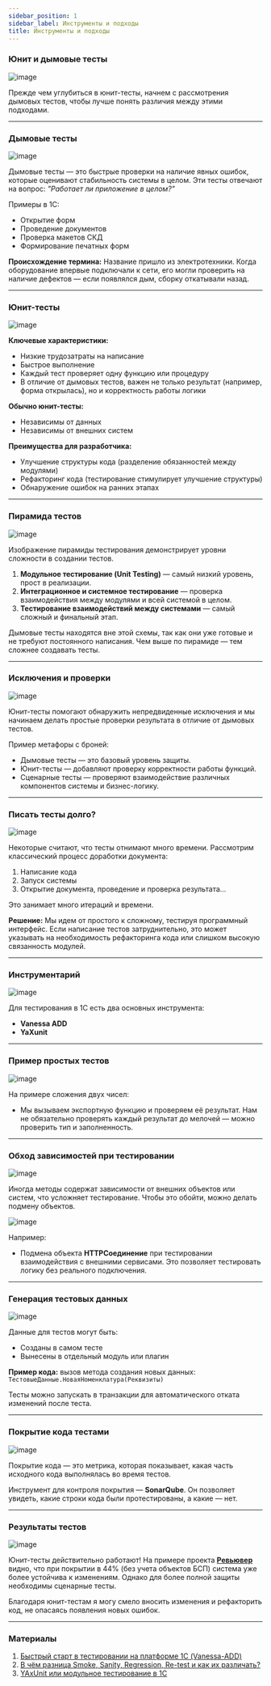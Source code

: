 ```yaml
---
sidebar_position: 1
sidebar_label: Инструменты и подходы
title: Инструменты и подходы
---
```

### **Юнит и дымовые тесты**

![image](img/0_Yunit%20i%20dymovye%20testy.jpg)

Прежде чем углубиться в юнит-тесты, начнем с рассмотрения дымовых тестов, чтобы лучше понять различия между этими подходами.

---

### **Дымовые тесты**

![image](img/1_Dymovye%20testy.jpg)

Дымовые тесты — это быстрые проверки на наличие явных ошибок, которые оценивают стабильность системы в целом. Эти тесты отвечают на вопрос: *"Работает ли приложение в целом?"*

Примеры в 1С:
- Открытие форм
- Проведение документов
- Проверка макетов СКД
- Формирование печатных форм

**Происхождение термина:**
Название пришло из электротехники. Когда оборудование впервые подключали к сети, его могли проверить на наличие дефектов — если появлялся дым, сборку откатывали назад.

---

### **Юнит-тесты**

![image](img/2_Yunit-testy.jpg)

**Ключевые характеристики:**
- Низкие трудозатраты на написание
- Быстрое выполнение
- Каждый тест проверяет одну функцию или процедуру
- В отличие от дымовых тестов, важен не только результат (например, форма открылась), но и корректность работы логики

**Обычно юнит-тесты:**
- Независимы от данных
- Независимы от внешних систем

**Преимущества для разработчика:**
- Улучшение структуры кода (разделение обязанностей между модулями)
- Рефакторинг кода (тестирование стимулирует улучшение структуры)
- Обнаружение ошибок на ранних этапах

---

### **Пирамида тестов**

![image](img/3_Piramida%20testov.jpg)

Изображение пирамиды тестирования демонстрирует уровни сложности в создании тестов.

1. **Модульное тестирование (Unit Testing)** — самый низкий уровень, прост в реализации.
2. **Интеграционное и системное тестирование** — проверка взаимодействия между модулями и всей системой в целом.
3. **Тестирование взаимодействий между системами** — самый сложный и финальный этап.

Дымовые тесты находятся вне этой схемы, так как они уже готовые и не требуют постоянного написания. Чем выше по пирамиде — тем сложнее создавать тесты.

---

### **Исключения и проверки**

![image](img/4_Isklyucheniya%20i%20proverki.jpg)

Юнит-тесты помогают обнаружить непредвиденные исключения и мы начинаем делать простые проверки результата в отличие от дымовых тестов.  

Пример метафоры с броней:
- Дымовые тесты — это базовый уровень защиты.
- Юнит-тесты — добавляют проверку корректности работы функций.
- Сценарные тесты — проверяют взаимодействие различных компонентов системы и бизнес-логику.

---

### **Писать тесты долго?**

![image](img/5_Pisat%20testy%20dolgo.jpg)

Некоторые считают, что тесты отнимают много времени. Рассмотрим классический процесс доработки документа:
1. Написание кода
2. Запуск системы
3. Открытие документа, проведение и проверка результата...

Это занимает много итераций и времени.

**Решение:** Мы идем от простого к сложному, тестируя программный интерфейс. Если написание тестов затруднительно, это может указывать на необходимость рефакторинга кода или слишком высокую связанность модулей.

---

### **Инструментарий**

![image](img/6_Instrumentarij.jpg)

Для тестирования в 1С есть два основных инструмента:
- **Vanessa ADD**
- **YaXunit**

---

### **Пример простых тестов**

![image](img/7_Primer%20prostyh%20testov.jpg)

На примере сложения двух чисел:
- Мы вызываем экспортную функцию и проверяем её результат. Нам не обязательно проверять каждый результат до мелочей — можно проверить тип и заполненность.

---

### **Обход зависимостей при тестировании**

![image](img/8_Obhod%20zavisimostej.jpg)

Иногда методы содержат зависимости от внешних объектов или систем, что усложняет тестирование. Чтобы это обойти, можно делать подмену объектов. 

![image](img/9_Obhod%20zavisimostej.jpg)

Например:
- Подмена объекта **HTTPСоединение** при тестировании взаимодействия с внешними сервисами. Это позволяет тестировать логику без реального подключения.

---

### **Генерация тестовых данных**

![image](img/10_Generaciya%20testovyh%20dannyh.jpg)

Данные для тестов могут быть:
- Созданы в самом тесте
- Вынесены в отдельный модуль или плагин

**Пример кода:** вызов метода создания новых данных: `ТестовыеДанные.НоваяНоменклатура(Реквизиты)`

Тесты можно запускать в транзакции для автоматического отката изменений после теста.

---

### **Покрытие кода тестами**

![image](img/11_Pokrytie%20koda%20testami.jpg)

Покрытие кода — это метрика, которая показывает, какая часть исходного кода выполнялась во время тестов.

Инструмент для контроля покрытия — **SonarQube**. Он позволяет увидеть, какие строки кода были протестированы, а какие — нет.

---

### **Результаты тестов**

![image](img/12_Rezultaty%20testov.jpg)

Юнит-тесты действительно работают! На примере проекта **[Ревьювер](https://infostart.ru/profile/350139/)** видно, что при покрытии в 44% (без учета объектов БСП) система уже более устойчива к изменениям. Однако для более полной защиты необходимы сценарные тесты. 

Благодаря юнит-тестам я могу смело вносить изменения и рефакторить код, не опасаясь появления новых ошибок.

---

### **Материалы**
1. [Быстрый старт в тестировании на платформе 1С (Vanessa-ADD)](https://infostart.ru/1c/articles/1801764/])
2. [В чём разница Smoke, Sanity, Regression, Re-test и как их различать?](https://habr.com/ru/articles/358142/)
3. [YAxUnit или модульное тестирование в 1С](https://infostart.ru/1c/articles/1976659/)